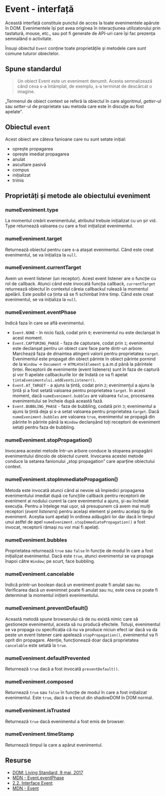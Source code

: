 # Event - interfață

Această interfață constituie punctul de acces la toate evenimentele apărute în DOM. Evenimentele își pot avea originea în interacțiunea utilizatorului prin tastatură, mouse, etc., sau pot fi generate de API-uri care își fac prezența semnalând o activitate.

Însuși obiectul `Event` conține toate proprietățile și metodele care sunt comune tuturor obiectelor.

## Spune standardul

> Un obiect Event este un eveniment denumit. Acesta semnalizează când ceva s-a întâmplat, de exemplu, s-a terminat de descărcat o imagine.

„Termenul de obiect context se referă la obiectul în care algoritmul, *getter*-ul sau *setter*-ul de proprietate sau metoda care este în discuție au fost apelate”.

## Obiectul `event`

Acest obiect are câteva fanioane care nu sunt setate inițial:

- oprește propagarea
- oprește imediat propagarea
- anulat
- ascultare pasivă
- compus
- inițializat
- trimis

## Proprietăți și metode ale obiectului eveniment

### numeEveniment.type

La momentul creării evenimentului, atributul trebuie inițializat cu un șir vid. Type returnează valoarea cu care a fost inițializat evenimentul.

### numeEveniment.target

Returnează obiectul pentru care s-a atașat evenimentul. Când este creat evenimentul, se va inițializa la `null`.

### numeEveniment.currentTarget

Avem un event listener (un receptor). Acest event listener are o funcție cu rol de callback. Atunci când este invocată funcția callback, `currentTarget` returnează obiectul în contextul căreia callbackul rulează la momentul apelării. Este posibil ca ținta să se fi schimbat între timp. Când este creat evenimentul, se va inițializa la `null`.

### numeEveniment.eventPhase

Indică faza în care se află evenimentul.

- `Event.NONE` - în nicio fază, codat prin `0`; evenimentul nu este declanșat în acest moment.
- `Event.CAPTURING_PHASE` - faza de capturare, codat prin `1`; evenimentul este declanșat pentru un obiect care face parte dintr-un arbore. Marchează faza de dinaintea atingerii valorii pentru proprietatea `target`. Evenimentul este propagat din obiect părinte în obiect părinte pornind de la `Window` -> `Document` -> `HTMLHtmlElement` ș.a.m.d până la părintele țintei. Receptorii de evenimente (event listeners) sunt în faza de captură și vor fi apelate callbackurile lor de îndată ce va fi apelat `țintaEvenimentului.addEventListener()`.
- `Event.AT_TARGET` - a ajuns la țintă, codat prin `2`; evenimentul a ajuns la țintă și a fost setată valoarea pentru proprietatea `target`. În acest moment, dacă `numeEveniment.bubbles` are valoarea `false`, procesarea evenimentului se încheie după această fază.
- `Event.BUBBLING_PHASE` - faza de bubbling, codată prin `3`; evenimentul a ajuns la țintă deja și s-a setat valoarea pentru proprietatea `target`. Dacă `numeEveniment.bubbles` are valoarea `true`, evenimentul se propagă din părinte în părinte până la `Window` declanșând toți receptorii de eveniment setați pentru faza de bubbling.

### numeEveniment.stopPropagation()

Invocarea acestei metode într-un arbore conduce la stoparea propagării evenimentului dincolo de obiectul curent. Invocarea acestei metode conduce la setarea fanionului „stop propagation” care aparține obiectului context.

### numeEveniment.stopImmediatePropagation()

Metoda este invocată atunci când ai nevoie să împiedici propagarea evenimentului imediat după ce funcțiile callback pentru receptorii de eveniment ai nodului curent la care evenimentul a ajuns, și-au încheiat execuția.
Pentru a înțelege mai ușor, să presupunem că avem mai mulți receptori (*event listeners*) pentru același element și pentru același tip de eveniment. Aceștia sunt apelați în ordinea adăugării lor dar dacă în timpul unui astfel de apel `numeEveniment.stopImmediatePropagation()` a fost invocat, receptorii rămași nu vor mai fi apelați.

### numeEveniment.bubbles

Proprietatea returnează `true` sau `false` în funcție de modul în care a fost inițializat evenimentul. Dacă este `true`, atunci evenimentul se va propaga înapoi către `Window`; pe scurt, face bubbling.

### numeEveniment.cancelable

Indică printr-un boolean dacă un eveniment poate fi anulat sau nu. Verificarea dacă un evenimnet poate fi anulat sau nu, este ceva ce poate fi determinat la momentul inițierii evenimentului.

### numeEveniment.preventDefault()

Această metodă spune browserului că de nu există nimic care să gestioneze evenimentul, acesta să nu producă efectele. Totuși, evenimentul se va propaga cu specificația că nu va produce niciun efect iar dacă va da peste un event listener care apelează `stopPropagation()`, evenimentul va fi oprit din propagare.
Atenție, funcționează doar dacă proprietatea `cancelable` este setată la `true`.

### numeEveniment.defaultPrevented

Returnează `true` dacă a fost invocată `preventDefault()`.

### numeEveniment.composed

Returnează `true` sau `false` în funcție de modul în care a fost inițializat evenimentul. Este `true`, dacă s-a trecut din shadowDOM în DOM normal.

### numeEveniment.isTrusted

Returnează `true` dacă evenimentul a fost emis de browser.

### numeEveniment.timeStamp

Returnează timpul la care a apărut evenimentul.

## Resurse

- [DOM: Living Standard, 9 mai, 2017](https://dom.spec.whatwg.org)
- [MDN - Event.eventPhase](https://developer.mozilla.org/en-US/docs/Web/API/Event/eventPhase)
- [2.2. Interface Event](https://dom.spec.whatwg.org/#interface-event)
- [MDN - Event](https://developer.mozilla.org/en-US/docs/Web/API/Event)

